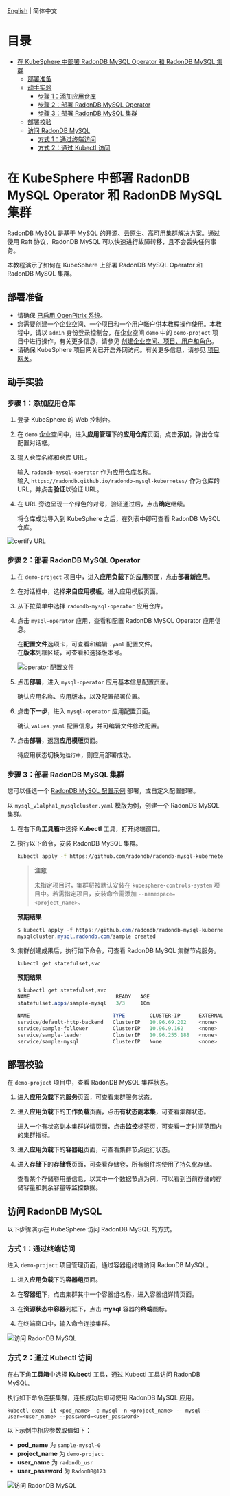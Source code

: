 [English](../en-us/deploy_radondb-mysql_operator_on_kubesphere.md) | 简体中文 

目录
=============

   * [在 KubeSphere 中部署 RadonDB MySQL Operator 和 RadonDB MySQL 集群](#在-kubesphere-中部署-radondb-mysql-operator-和-radondb-mysql-集群)
      * [部署准备](#部署准备)
      * [动手实验](#动手实验)
         * [步骤 1：添加应用仓库](#步骤-1添加应用仓库)
         * [步骤 2：部署 RadonDB MySQL Operator](#步骤-2部署-radondb-mysql-operator)
         * [步骤 3：部署 RadonDB MySQL 集群](#步骤-3部署-radondb-mysql-集群)
      * [部署校验](#部署校验)
      * [访问 RadonDB MySQL](#访问-radondb-mysql)
         * [方式 1：通过终端访问](#方式-1通过终端访问)
         * [方式 2：通过 Kubectl 访问](#方式-2通过-kubectl-访问)

# 在 KubeSphere 中部署 RadonDB MySQL Operator 和 RadonDB MySQL 集群

[RadonDB MySQL](https://github.com/radondb/radondb-mysql-kubernetes) 是基于 [MySQL](https://MySQL.org) 的开源、云原生、高可用集群解决方案。通过使用 Raft 协议，RadonDB MySQL 可以快速进行故障转移，且不会丢失任何事务。

本教程演示了如何在 KubeSphere 上部署 RadonDB MySQL Operator 和 RadonDB MySQL 集群。

## 部署准备

- 请确保 [已启用 OpenPitrix 系统](https://kubesphere.io/zh/docs/pluggable-components/app-store/)。
- 您需要创建一个企业空间、一个项目和一个用户帐户供本教程操作使用。本教程中，请以 `admin` 身份登录控制台，在企业空间 `demo` 中的 `demo-project` 项目中进行操作。有关更多信息，请参见 [创建企业空间、项目、用户和角色](https://kubesphere.io/zh/docs/quick-start/create-workspace-and-project/)。
- 请确保 KubeSphere 项目网关已开启外网访问。有关更多信息，请参见 [项目网关](https://kubesphere.io/zh/docs/project-administration/project-gateway/)。

## 动手实验

### 步骤 1：添加应用仓库

1. 登录 KubeSphere 的 Web 控制台。

2. 在 `demo` 企业空间中，进入**应用管理**下的**应用仓库**页面，点击**添加**，弹出仓库配置对话框。

3. 输入仓库名称和仓库 URL。

   输入 `radondb-mysql-operator` 作为应用仓库名称。  
   输入 `https://radondb.github.io/radondb-mysql-kubernetes/` 作为仓库的 URL，并点击**验证**以验证 URL。

4. 在 URL 旁边呈现一个绿色的对号，验证通过后，点击**确定**继续。

   将仓库成功导入到 KubeSphere 之后，在列表中即可查看 RadonDB MySQL 仓库。

![certify URL](_images/certify_url.png)

### 步骤 2：部署 RadonDB MySQL Operator

1. 在 `demo-project` 项目中，进入**应用负载**下的**应用**页面，点击**部署新应用**。

2. 在对话框中，选择**来自应用模板**，进入应用模版页面。

3. 从下拉菜单中选择 `radondb-mysql-operator` 应用仓库。

4. 点击 `mysql-operator` 应用，查看和配置 RadonDB MySQL Operator 应用信息。  

   在**配置文件**选项卡，可查看和编辑 `.yaml` 配置文件。  
   在**版本**列框区域，可查看和选择版本号。

   ![operator 配置文件](_images/operator_yaml.png)

5. 点击**部署**，进入 `mysql-operator` 应用基本信息配置页面。  

   确认应用名称、应用版本，以及配置部署位置。

6. 点击**下一步**，进入 `mysql-operator` 应用配置页面。  

   确认 `values.yaml` 配置信息，并可编辑文件修改配置。

7. 点击**部署**，返回**应用模版**页面。

   待应用状态切换为`运行中`，则应用部署成功。

### 步骤 3：部署 RadonDB MySQL 集群

您可以任选一个 [RadonDB MySQL 配置示例](/config/samples) 部署，或自定义配置部署。

以 `mysql_v1alpha1_mysqlcluster.yaml` 模版为例，创建一个 RadonDB MySQL 集群。

1. 在右下角**工具箱**中选择 **Kubectl** 工具，打开终端窗口。

2. 执行以下命令，安装 RadonDB MySQL 集群。

   ```bash
   kubectl apply -f https://github.com/radondb/radondb-mysql-kubernetes/releases/latest/download/mysql_v1alpha1_mysqlcluster.yaml --namespace=<project_name>
   ```

   > **注意**
   >
   > 未指定项目时，集群将被默认安装在 `kubesphere-controls-system` 项目中。若需指定项目，安装命令需添加 `--namespace=<project_name>`。

   **预期结果**

   ```powershell
   $ kubectl apply -f https://github.com/radondb/radondb-mysql-kubernetes/releases/latest/download/mysql_v1alpha1_mysqlcluster.yaml --namespace=demo-project
   mysqlcluster.mysql.radondb.com/sample created
   ```

3. 集群创建成果后，执行如下命令，可查看 RadonDB MySQL 集群节点服务。

   ```bash
   kubectl get statefulset,svc
   ```

   **预期结果**

   ```powershell
   $ kubectl get statefulset,svc
   NAME                            READY   AGE
   statefulset.apps/sample-mysql   3/3     10m

   NAME                           TYPE        CLUSTER-IP      EXTERNAL-IP   PORT(S)    AGE
   service/default-http-backend   ClusterIP   10.96.69.202    <none>        80/TCP     3h2m
   service/sample-follower        ClusterIP   10.96.9.162     <none>        3306/TCP   10m
   service/sample-leader          ClusterIP   10.96.255.188   <none>        3306/TCP   10m
   service/sample-mysql           ClusterIP   None            <none>        3306/TCP   10m
   ```

## 部署校验

在 `demo-project` 项目中，查看 RadonDB MySQL 集群状态。

1. 进入**应用负载**下的**服务**页面，可查看集群服务状态。

2. 进入**应用负载**下的**工作负载**页面，点击**有状态副本集**，可查看集群状态。

   进入一个有状态副本集群详情页面，点击**监控**标签页，可查看一定时间范围内的集群指标。

3. 进入**应用负载**下的**容器组**页面，可查看集群节点运行状态。

4. 进入**存储**下的**存储卷**页面，可查看存储卷，所有组件均使用了持久化存储。

   查看某个存储卷用量信息，以其中一个数据节点为例，可以看到当前存储的存储容量和剩余容量等监控数据。

## 访问 RadonDB MySQL

以下步骤演示在 KubeSphere 访问 RadonDB MySQL 的方式。

### 方式 1：通过终端访问

进入 `demo-project` 项目管理页面，通过容器组终端访问 RadonDB MySQL。

1. 进入**应用负载**下的**容器组**页面。

2. 在**容器组**下，点击集群其中一个容器组名称，进入容器组详情页面。

3. 在**资源状态**中**容器**列框下，点击 **mysql** 容器的**终端**图标。

4. 在终端窗口中，输入命令连接集群。

![访问 RadonDB MySQL](_images/pod_terminal.png)

### 方式 2：通过 Kubectl 访问

在右下角**工具箱**中选择 **Kubectl** 工具，通过 Kubectl 工具访问 RadonDB MySQL。

执行如下命令连接集群，连接成功后即可使用 RadonDB MySQL 应用。

```kubectl
kubectl exec -it <pod_name> -c mysql -n <project_name> -- mysql --user=<user_name> --password=<user_password>
```

以下示例中相应参数取值如下：

- **pod_name** 为 `sample-mysql-0`
- **project_name** 为 `demo-project`  
- **user_name** 为 `radondb_usr`  
- **user_password** 为  `RadonDB@123`

![访问 RadonDB MySQL](_images/kubectl_terminal.png)

